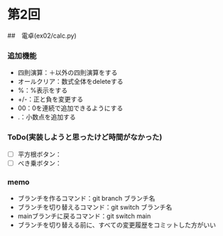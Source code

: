 # 第2回
##　電卓(ex02/calc.py)
### 追加機能
- 四則演算：＋以外の四則演算をする
- オールクリア：数式全体をdeleteする
- %：%表示をする
- +/-：正と負を変更する
- 00：0を連続で追加できるようにする
- .：小数点を追加する

### ToDo(実装しようと思ったけど時間がなかった)
- [ ] 平方根ボタン：
- [ ] べき乗ボタン：

### memo
- ブランチを作るコマンド：git branch ブランチ名
- ブランチを切り替えるコマンド：git switch ブランチ名
- mainブランチに戻るコマンド：git switch main
- ブランチを切り替える前に、すべての変更履歴をコミットした方がいい